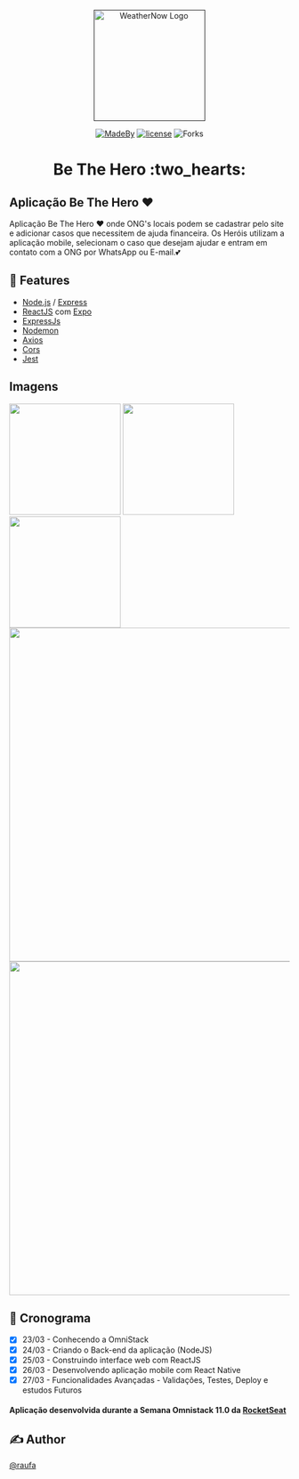 <p align="center">
  <a href="" rel="noopener">
 <img width=200px src="https://i.imgur.com/Qteyn9E.png" alt="WeatherNow Logo"></a>

 <div align="center">
 
 [![MadeBy](https://img.shields.io/badge/institution-Rocketseat-purple)](https://github.com/rocketseat)
[![license](https://img.shields.io/badge/student-raufa-red)](https://github.com/alvesrafa)
![Forks](https://img.shields.io/github/forks/alvesrafa/be-the-hero.svg)
 </div>
</p>

<h1 align="center">Be The Hero :two_hearts: </h1>

## <strong>Aplicação Be The Hero</strong> :heart:
Aplicação Be The Hero ❤️ onde ONG's locais podem se cadastrar pelo site e adicionar casos que necessitem de ajuda financeira. Os Heróis utilizam a aplicação mobile, selecionam o caso que desejam ajudar e entram em contato com a ONG por WhatsApp ou E-mail.:two_hearts:

## :wrench: <strong>Features</strong> 
- [Node.js](https://nodejs.org/en/) / [Express](https://expressjs.com/pt-br/)
- [ReactJS](https://pt-br.reactjs.org/) com [Expo](https://expo.io/)
- [ExpressJs](https://expressjs.com/pt-br/)
- [Nodemon](https://www.npmjs.com/package/nodemon)
- [Axios](https://www.npmjs.com/package/axios)
- [Cors](https://www.npmjs.com/package/cors)
- [Jest](https://www.npmjs.com/package/jest)

## <strong>Imagens</strong>
<span>
<img src="https://i.imgur.com/VlOfKcn.jpg" width="200">
</span>
<span>
<img src="https://i.imgur.com/fRTX4vw.jpg" width="200">
</span>
<span>
<img src="https://i.imgur.com/jFUgyaS.jpg" width="200">
</span>
<span>
<img src="https://i.imgur.com/QqcLMM8.png" width="600">
</span>
<span>
<img src="https://i.imgur.com/Z0svlVC.png" width="600">
</span>



## :hammer: <strong>Cronograma</strong> 
* [x] 23/03 - Conhecendo a OmniStack
* [x] 24/03 - Criando o Back-end da aplicação (NodeJS)
* [x] 25/03 - Construindo interface web com ReactJS
* [x] 26/03 - Desenvolvendo aplicação mobile com React Native
* [x] 27/03 - Funcionalidades Avançadas - Validações, Testes, Deploy e estudos Futuros

#### Aplicação desenvolvida durante a Semana Omnistack 11.0 da [RocketSeat](https://github.com/Rocketseat)

## ✍️ Author
  [@raufa](https://github.com/alvesrafa)
